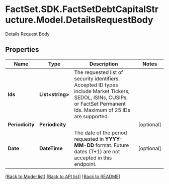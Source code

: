 # FactSet.SDK.FactSetDebtCapitalStructure.Model.DetailsRequestBody
Details Request Body

## Properties

Name | Type | Description | Notes
------------ | ------------- | ------------- | -------------
**Ids** | **List&lt;string&gt;** | The requested list of security identifiers. Accepted ID types include Market Tickers, SEDOL, ISINs, CUSIPs, or FactSet Permanent Ids. Maximum of 25 IDs are supported.  | 
**Periodicity** | **Periodicity** |  | [optional] 
**Date** | **DateTime** | The date of the period requested in **YYYY-MM-DD** format. Future dates (T+1) are not accepted in this endpoint.  | [optional] 

[[Back to Model list]](../README.md#documentation-for-models) [[Back to API list]](../README.md#documentation-for-api-endpoints) [[Back to README]](../README.md)


